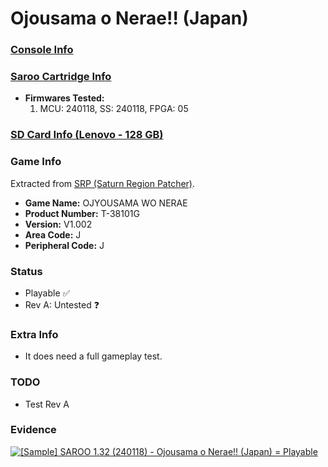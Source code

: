 # Ojousama o Nerae!! (Japan)

### [Console Info](../../../../Info/Consoles/VA13/README.md)

### [Saroo Cartridge Info](../../../../Info/Cartridges/RetroGameParadiseStore/1.32F/README.md)

- <b>Firmwares Tested:</b>
  1. MCU: 240118, SS: 240118, FPGA: 05

### [SD Card Info (Lenovo - 128 GB)](../../../../Info/SdCards/Lenovo/128GB/fat32/README.md)

### Game Info

Extracted from [SRP (Saturn Region Patcher)](https://segaxtreme.net/resources/saturn-region-patcher.81/download).

- <b>Game Name:</b> OJYOUSAMA WO NERAE
- <b>Product Number:</b> T-38101G
- <b>Version:</b> V1.002
- <b>Area Code:</b> J
- <b>Peripheral Code:</b> J

### Status

- Playable :white_check_mark:
- Rev A: Untested :question:

### Extra Info

- It does need a full gameplay test.

### TODO

- Test Rev A

### Evidence

[![[Sample] SAROO 1.32 (240118) - Ojousama o Nerae!! (Japan) = Playable](https://img.youtube.com/vi/fyWFEYV-UMQ/0.jpg)](https://www.youtube.com/watch?v=fyWFEYV-UMQ)

